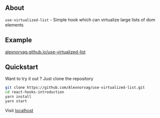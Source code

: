## About

`use-virtualized-list` - Simple hook which can virtualize large lists of dom elements

## Example

[alexnorvag.github.io/use-virtualized-list](https://alexnorvag.github.io/use-virtualized-list)

## Quickstart

Want to try it out ? Just clone the repository

```bash
git clone https://github.com/Alexnorvag/use-virtualized-list.git
cd react-hooks-introduction
yarn install
yarn start
```
Visit [localhost](http://localhost:3000)
